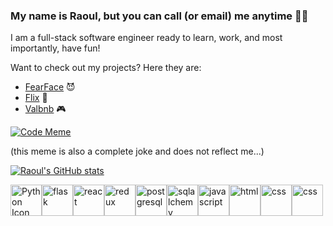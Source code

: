 ### My name is Raoul, but you can call (or email) me anytime 📱😎

I am a full-stack software engineer ready to learn, work, and most importantly, have fun!

Want to check out my projects? Here they are:

- [FearFace](https://fearface.onrender.com/) 😈
- [Flix](https://flix-dyz2.onrender.com/) 🎥
- [Valbnb](https://raoul-airbnb.onrender.com/) 🎮


[![Code Meme](https://media.giphy.com/media/HLB0nLA36GCCo6JuB5/giphy.gif)](https://giphy.com/gifs/scaler-official-funny-cartoon-coding-HLB0nLA36GCCo6JuB5)

(this meme is also a complete joke and does not reflect me...)

[![Raoul's GitHub stats](https://github-readme-stats.vercel.app/api?username=raoulandalis)](https://github.com/raoulandalis/github-readme-stats)

<div style="display: flex">
<img src="https://cdn.jsdelivr.net/gh/devicons/devicon/icons/python/python-original.svg" alt="Python Icon" style='width: 50px'>

<img src="https://cdn.jsdelivr.net/gh/devicons/devicon/icons/flask/flask-original.svg" alt="flask" style='width: 50px'>

<img src="https://cdn.jsdelivr.net/gh/devicons/devicon/icons/react/react-original.svg" alt="react" style='width: 50px'>

<img src="https://cdn.jsdelivr.net/gh/devicons/devicon/icons/redux/redux-original.svg" alt="redux" style='width: 50px'>

<img src="https://cdn.jsdelivr.net/gh/devicons/devicon/icons/postgresql/postgresql-original.svg" alt="postgresql" style='width: 50px'>

<img src="https://cdn.jsdelivr.net/gh/devicons/devicon/icons/sqlalchemy/sqlalchemy-original.svg" alt="sqlalchemy" style='width: 50px'>

<img src="https://cdn.jsdelivr.net/gh/devicons/devicon/icons/javascript/javascript-original.svg" alt="javascript" style='width: 50px'>

<img src="https://cdn.jsdelivr.net/gh/devicons/devicon/icons/html5/html5-original.svg" alt="html" style='width: 50px' />

<img src="https://cdn.jsdelivr.net/gh/devicons/devicon/icons/css3/css3-original.svg" alt="css" style='width: 50px'/>

<img src="https://cdn.jsdelivr.net/gh/devicons/devicon/icons/git/git-original.svg" alt="css" style='width: 50px'/>
          
          
          
</div>
